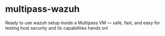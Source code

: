 # multipass-wazuh
Ready to use wazuh setup inside a Multipass VM — safe, fast, and easy for testing host security and its capabilities hands on! 
